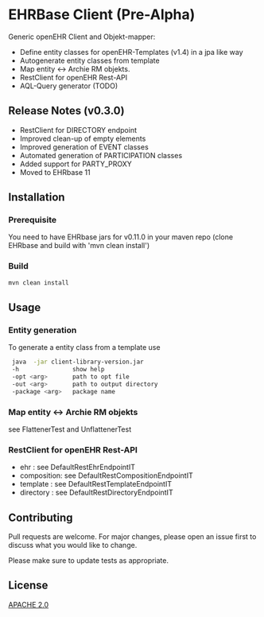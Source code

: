 # EHRBase Client (Pre-Alpha) 

Generic openEHR Client and Objekt-mapper:
* Define entity classes for openEHR-Templates (v1.4) in a jpa like way
* Autogenerate  entity classes from template
* Map entity <-> Archie RM objekts.
* RestClient for openEHR Rest-API 
* AQL-Query generator (TODO)

## Release Notes (v0.3.0)
* RestClient for DIRECTORY endpoint
* Improved clean-up of empty elements
* Improved generation of EVENT classes
* Automated generation of PARTICIPATION classes
* Added support for PARTY_PROXY
* Moved to EHRbase 11

## Installation

### Prerequisite
You need to have EHRbase jars for v0.11.0 in your maven repo (clone EHRbase and build with 'mvn clean install')
### Build
```bash
mvn clean install
```

## Usage
###  Entity generation
To generate a entity class from a template use
```bash
 java  -jar client-library-version.jar
 -h               show help
 -opt <arg>       path to opt file
 -out <arg>       path to output directory
 -package <arg>   package name
```

###  Map entity <-> Archie RM objekts

see FlattenerTest and UnflattenerTest

### RestClient for openEHR Rest-API 

- ehr : see DefaultRestEhrEndpointIT
- composition: see DefaultRestCompositionEndpointIT
- template : see DefaultRestTemplateEndpointIT
- directory : see DefaultRestDirectoryEndpointIT
## Contributing
Pull requests are welcome. For major changes, please open an issue first to discuss what you would like to change.

Please make sure to update tests as appropriate.

## License
[APACHE 2.0](https://www.apache.org/licenses/LICENSE-2.0)
